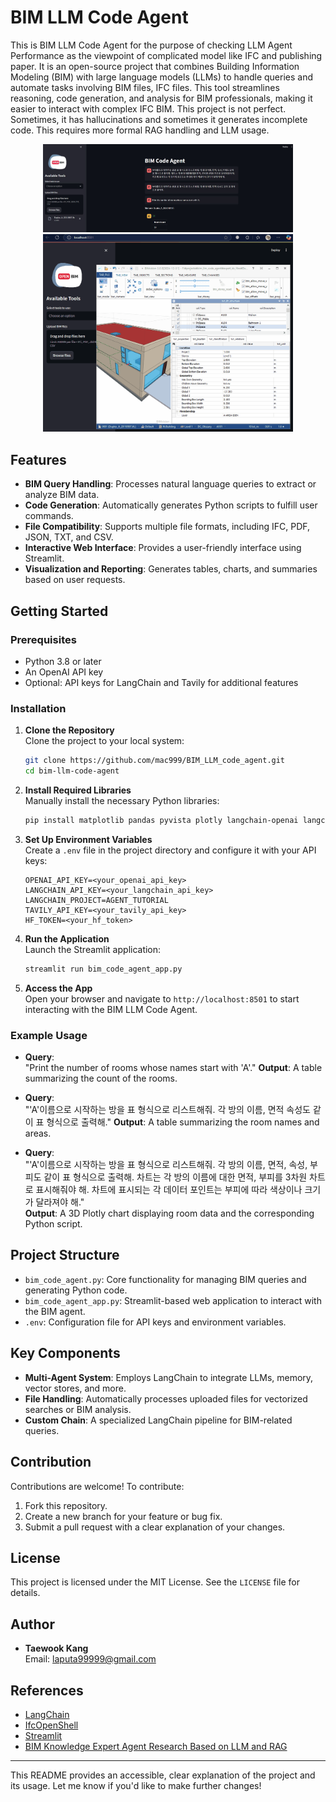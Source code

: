 # BIM LLM Code Agent

This is BIM LLM Code Agent for the purpose of checking LLM Agent Performance as the viewpoint of complicated model like IFC and publishing paper. It is an open-source project that combines Building Information Modeling (BIM) with large language models (LLMs) to handle queries and automate tasks involving BIM files, IFC files. This tool streamlines reasoning, code generation, and analysis for BIM professionals, making it easier to interact with complex IFC BIM. This project is not perfect. Sometimes, it has hallucinations and sometimes it generates incomplete code. This requires more formal RAG handling and LLM usage.
<div style="text-align: center;">
<img src="https://github.com/mac999/BIM_LLM_code_agent/blob/main/doc/img2.JPG" width="400">
<img src="https://github.com/mac999/BIM_LLM_code_agent/blob/main/doc/img1.gif" width="400">
</div>


## Features

- **BIM Query Handling**: Processes natural language queries to extract or analyze BIM data.
- **Code Generation**: Automatically generates Python scripts to fulfill user commands.
- **File Compatibility**: Supports multiple file formats, including IFC, PDF, JSON, TXT, and CSV.
- **Interactive Web Interface**: Provides a user-friendly interface using Streamlit.
- **Visualization and Reporting**: Generates tables, charts, and summaries based on user requests.

## Getting Started

### Prerequisites

- Python 3.8 or later
- An OpenAI API key
- Optional: API keys for LangChain and Tavily for additional features

### Installation

1. **Clone the Repository**  
   Clone the project to your local system:
   ```bash
   git clone https://github.com/mac999/BIM_LLM_code_agent.git
   cd bim-llm-code-agent
   ```

2. **Install Required Libraries**  
   Manually install the necessary Python libraries:
   ```bash
   pip install matplotlib pandas pyvista plotly langchain-openai langchain-core langchain-community streamlit ifcopenshell
   ```

3. **Set Up Environment Variables**  
   Create a `.env` file in the project directory and configure it with your API keys:
   ```plaintext
   OPENAI_API_KEY=<your_openai_api_key>
   LANGCHAIN_API_KEY=<your_langchain_api_key>
   LANGCHAIN_PROJECT=AGENT_TUTORIAL
   TAVILY_API_KEY=<your_tavily_api_key>
   HF_TOKEN=<your_hf_token>
   ```

4. **Run the Application**  
   Launch the Streamlit application:
   ```bash
   streamlit run bim_code_agent_app.py
   ```

5. **Access the App**  
   Open your browser and navigate to `http://localhost:8501` to start interacting with the BIM LLM Code Agent.

### Example Usage

- **Query**:  
  "Print the number of rooms whose names start with 'A'."
  **Output**: A table summarizing the count of the rooms.

- **Query**:  
  "'A'이름으로 시작하는 방을 표 형식으로 리스트해줘. 각 방의 이름, 면적 속성도 같이 표 형식으로 출력해."
  **Output**: A table summarizing the room names and areas.

- **Query**:  
  "'A'이름으로 시작하는 방을 표 형식으로 리스트해줘. 각 방의 이름, 면적, 속성, 부피도 같이 표 형식으로 출력해. 차트는 각 방의 이름에 대한 면적, 부피를 3차원 차트로 표시해줘야 해. 차트에 표시되는 각 데이터 포인트는 부피에 따라 색상이나 크기가 달라져야 해."  
  **Output**: A 3D Plotly chart displaying room data and the corresponding Python script.

## Project Structure

- `bim_code_agent.py`: Core functionality for managing BIM queries and generating Python code.
- `bim_code_agent_app.py`: Streamlit-based web application to interact with the BIM agent.
- `.env`: Configuration file for API keys and environment variables.

## Key Components

- **Multi-Agent System**: Employs LangChain to integrate LLMs, memory, vector stores, and more.
- **File Handling**: Automatically processes uploaded files for vectorized searches or BIM analysis.
- **Custom Chain**: A specialized LangChain pipeline for BIM-related queries.

## Contribution

Contributions are welcome! To contribute:
1. Fork this repository.
2. Create a new branch for your feature or bug fix.
3. Submit a pull request with a clear explanation of your changes.

## License

This project is licensed under the MIT License. See the `LICENSE` file for details.

## Author

- **Taewook Kang**  
  Email: [laputa99999@gmail.com](mailto:laputa99999@gmail.com)

## References

- [LangChain](https://www.langchain.com/)
- [IfcOpenShell](http://ifcopenshell.org/)
- [Streamlit](https://streamlit.io/)
- [BIM Knowledge Expert Agent Research Based on LLM and RAG](https://www.kci.go.kr/kciportal/ci/sereArticleSearch/ciSereArtiView.kci?sereArticleSearchBean.artiId=ART003125522)

---

This README provides an accessible, clear explanation of the project and its usage. Let me know if you'd like to make further changes!
